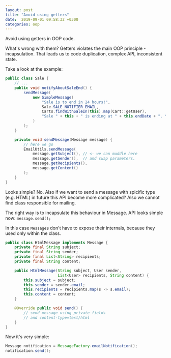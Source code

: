 ```yaml
---
layout: post
title: "Avoid using getters"
date:  2019-09-01 09:58:32 +0300
categories: oop
---
```

Avoid using getters in OOP code.

What's wrong with them?
Getters violates the main OOP principle - incapsulation. That leads us to code duplication, complex API, inconsistent state.

Take a look at the example:
```java
public class Sale {
    // ...
    public void notifyAboutSaleEnd() {
        sendMessage(
            new SimpleMessage(
                "Sale is to end in 24 hours!",
                Sale.SALE_NOTIFIER_EMAIL,
                Carts.findWithSaleIn(this).map(Cart::getUser),
                "Sale " + this + " is ending at " + this.endDate + ". You have some in your cart..."
            )
        );
    }

    private void sendMessage(Message message) {
        // here we go
        EmailUtils.sendMessage(
            message.getSubject(), // <- we can muddle here
            message.getSender(),  // and swap parameters.
            message.getRecipients(),
            message.getContent()
        );
    }
}
```
Looks simple? No.
Also if we want to send a message with spicific type (e.g. HTML) in future this API become more complicated?
Also we cannot find class responsible for mailing.

The right way is to incapsulate this behaviour in Message.
API looks simple now: `message.send();`

In this case `Message`s don't have to expose their internals, because they used only within the class.
```java
public class HtmlMessage implements Message {
    private final String subject;
    private final String sender;
    private final List<String> recipients;
    private final String content;

    public HtmlMessage(String subject, User sender,
                       List<User> recipients, String content) {
        this.subject = subject;
        this.sender = sender.email;
        this.recipients = recipients.map(s -> s.email);
        this.content = content;
    }

    @Override public void send() {
        // send message using private fields
        // and content-type=text/html
    }
}
```

Now it's very simple:
```java
Message notification = MessageFactory.emailNotification();
notification.send();
```
